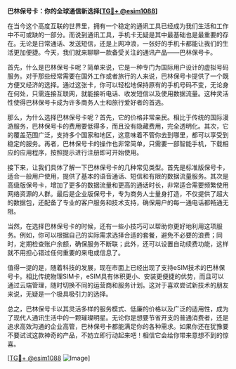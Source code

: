 **巴林保号卡：你的全球通信新选择[[TG💪+ @esim1088](https://t.me/s/esim1088)]**

在当今这个高度互联的世界里，拥有一个稳定的通讯工具已经成为我们生活和工作中不可或缺的一部分。而说到通讯工具，手机卡无疑是其中最基础也是最重要的存在。无论是日常通话、发送短信，还是上网冲浪，一张好的手机卡都能让我们的生活更加便捷。今天，我们就来聊聊一款备受关注的通讯产品——巴林保号卡。

首先，什么是巴林保号卡呢？简单来说，它是一种专门为国际用户设计的虚拟号码服务。对于那些经常需要在国外工作或者旅行的人来说，巴林保号卡提供了一个既方便又经济的选择。通过这张卡，你可以轻松地保持原有的手机号码不变，无论身在何处，只需连接互联网，就能接听电话、收发短信以及使用数据流量。这种灵活性使得巴林保号卡成为许多商务人士和旅行爱好者的首选。

那么，为什么选择巴林保号卡呢？首先，它的价格非常亲民。相比于传统的国际漫游服务，巴林保号卡的费用要低得多，而且没有隐藏费用，完全透明化。其次，它的覆盖范围广泛，支持多个国家和地区，这意味着不管你去到哪里，都可以享受到稳定的服务。再者，巴林保号卡的操作也非常简单，只需要一部智能手机，下载相应的应用程序，按照提示进行注册即可开始使用。

接下来，让我们具体了解一下巴林保号卡的几种常见类型。首先是标准版保号卡，适合一般用户使用，提供了基本的语音通话、短信和有限的数据流量服务。其次是高级版保号卡，增加了更多的数据流量和更高的通话时长，非常适合需要频繁使用网络资源的人群。最后是企业版保号卡，专为商务人士量身打造，不仅提供了超大的数据包，还配备了专业的客户服务和技术支持，确保用户的每一通电话都畅通无阻。

当然，在选择巴林保号卡的时候，还有一些小技巧可以帮助你更好地利用这项服务。例如，你可以根据自己的实际需求选择合适的套餐，避免不必要的浪费；同时，定期检查账户余额，确保服务不断联；此外，还可以设置自动续费功能，这样就不用担心错过任何重要的来电或信息了。

值得一提的是，随着科技的发展，现在市面上已经出现了支持eSIM技术的巴林保号卡。相比传统物理SIM卡，eSIM具有体积更小、安装更便捷的优势，而且可以通过云端管理，随时切换不同的运营商和服务计划。这对于喜欢尝试新技术的朋友来说，无疑是一个极具吸引力的选择。

总之，巴林保号卡以其灵活多样的服务模式、低廉的价格以及广泛的适用性，成为了现代人通讯生活中的一颗璀璨明星。无论你是想要节省开支的普通消费者，还是追求高效沟通的企业高管，巴林保号卡都能满足你的各种需求。如果你还在犹豫要不要试试这款神奇的产品，不妨立即行动起来吧！相信它会给你带来意想不到的惊喜。

[[TG💪+ @esim1088](https://t.me/s/esim1088) ![Image](https://i.postimg.cc/4NQfJmqS/Snipaste-2025-05-13-00-14-12.png)]